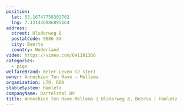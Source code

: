 ```yaml
---
position:
  lat: 53.16747758303702
  lng: 7.121446886895164
address:
  street: Ulsderweg 8
  postalCode: 9686 XX
  city: Beerta
  country: Nederland
video: https://vimeo.com/641281366
categories:
  - pigs
welfareBrand: Beter Leven (2 ster)
owner: Annechien Ten Have – Mellema
organization: LTO, RDA
stableSystem: Hamletz
companyName: Dartelstal BV
title: Annechien ten Have-Mellema | Ulsderweg 8, Beerta | Hamletz
---
```

